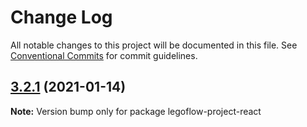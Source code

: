 # Change Log

All notable changes to this project will be documented in this file.
See [Conventional Commits](https://conventionalcommits.org) for commit guidelines.

## [3.2.1](https://github.com/legoflow/next/compare/legoflow-project-react@3.2.0...legoflow-project-react@3.2.1) (2021-01-14)

**Note:** Version bump only for package legoflow-project-react
